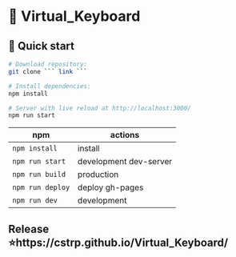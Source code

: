 # 🚀 Virtual_Keyboard

## 🏁 Quick start

``` bash
# Download repository:
git clone ``` link ```

# Install dependencies:
npm install

# Server with live reload at http://localhost:3000/
npm run start
```

| npm              | actions                |
|------------------|------------------------|
| `npm install`    | install                |
| `npm run start`  | development dev-server |
| `npm run build`  | production             |
| `npm run deploy` | deploy gh-pages        |
| `npm run dev`    | development            |

## Release ⭐️https://cstrp.github.io/Virtual_Keyboard/
